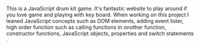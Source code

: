 

This is a JavaScript drum kit game. It's fantastic website to play around if you love game and playing with key board.
When working on this project I leaned JavaScript concepts such as  DOM elements, adding event lister, high order function such as calling functions in onother function, constructor functions, JavaScript objects, properties and switch statements .
